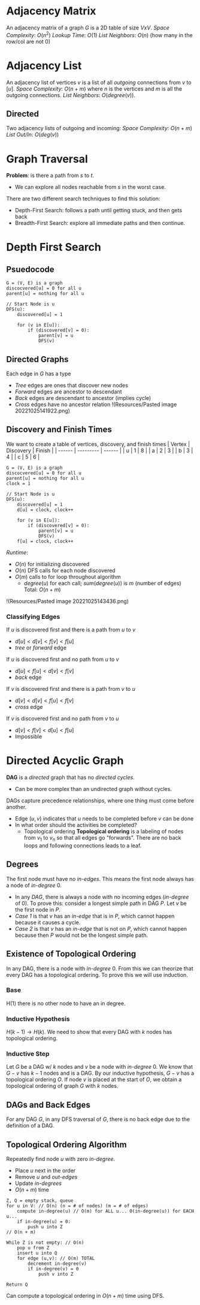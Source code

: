 # Adjacency Matrix
An adjacency matrix of a graph $G$ is a 2D table of size $VxV$.
*Space Complexity*: $O(n^2)$
*Lookup Time*: $O(1)$
*List Neighbors*: $O(n)$ (how many in the row/col are not 0)

# Adjacency List
An adjacency list of vertices $v$ is a list of all *outgoing* connections from $v$ to $[u]$.
*Space Complexity*: $O(n + m)$ where $n$ is the vertices and $m$ is all the outgoing connections.
*List Neighbors*: $O(degree(v))$.

## Directed
Two adjacency lists of outgoing and incoming:
*Space Complexity*: $O(n+m)$
*List Out/In*: $O(deg(v))$

# Graph Traversal
**Problem**: is there a path from $s$ to $t$.
- We can explore all nodes reachable from $s$ in the worst case.

There are two different search techniques to find this solution:
- Depth-First Search: follows a path until getting stuck, and then gets back
- Breadth-First Search: explore all immediate paths and then continue.

# Depth First Search
## Psuedocode
```
G = (V, E) is a graph
discocvered[u] = 0 for all u
parent[u] = nothing for all u

// Start Node is u
DFS(u):
	discovered[u] = 1

	for (v in E[u]):
		if (discovered[v] = 0):
			parent[v] = u
			DFS(v)

```

## Directed Graphs
Each edge in $G$ has a type
- *Tree* edges are ones that discover new nodes
- *Forward* edges are ancestor to descendant
- *Back* edges are descendant to ancestor (implies cycle)
- *Cross* edges have no ancestor relation
!(Resources/Pasted image 20221025141922.png)

## Discovery and Finish Times
We want to create a table of vertices, discovery, and finish times
| Vertex | Discovery | Finish |
| ------ | --------- | ------ |
| u      | 1         | 8      |
| a      | 2         | 3      |
| b      | 3         | 4      |
| c      | 5         | 6       |

```
G = (V, E) is a graph
discocvered[u] = 0 for all u
parent[u] = nothing for all u
clock = 1

// Start Node is u
DFS(u):
	discovered[u] = 1
	d[u] = clock, clock++

	for (v in E[u]):
		if (discovered[v] = 0):
			parent[v] = u
			DFS(v)
	f[u] = clock, clock++

```
*Runtime*:
- $O(n)$ for initializing discovered
- $O(n)$ DFS calls for each node discovered
- $O(m)$ calls to for loop throughout algorithm
	- $degree(u)$ for each call; $sum(degree(u))$ is $m$ (number of edges)
Total: $O(n + m)$

!(Resources/Pasted image 20221025143436.png)

### Classifying Edges
If $u$ is discovered first and there is a path from $u$ to $v$
- $d[u] < d[v] < f[v] < f[u]$
- *tree* or *forward* edge

If $u$ is discovered first and no path from $u$ to $v$
- $d[u] < f[u] <d[v] < f[v]$
- *back* edge

If $v$ is discovered first and there is a path from $v$ to $u$
- $d[v] < d[v] < f[u] < f[v]$
- *cross* edge

If $v$ is discovered first and no path from $v$ to $u$
- $d[v] < f[v] < d[u] < f[u]$
- Impossible

# Directed Acyclic Graph
**DAG** is a *directed* graph that has no *directed cycles*.
- Can be more complex than an undirected graph without cycles.

DAGs capture precedence relationships, where one thing must come before another.
- Edge $(u,v)$ indicates that $u$ needs to be completed before $v$ can be done
- In what order should the activities be completed?
	- Topological ordering
**Topological ordering** is a labeling of nodes from $v_1$ to $v_n$ so that all edges go "forwards". There are no back loops and following connections leads to a leaf.

## Degrees
The first node must have no *in-edges*. This means the first node always has a node of *in-degree* $0$.
- In any *DAG*, there is always a node with no incoming edges (*in-degree* of 0).
To prove this: consider a longest simple path in DAG $P$. Let $v$ be the first node in $P$.
- *Case 1* is that $v$ has an *in-edge* that is in $P$, which cannot happen because it causes a cycle.
- *Case 2* is that $v$ has an *in-edge* that is not on $P$, which cannot happen because then $P$ would not be the longest simple path.

## Existence of Topological Ordering
In any DAG, there is a node with *in-degree* 0. From this we can theorize that every DAG has a topological ordering. To prove this we will use induction.

### Base
H(1) there is no other node to have an in degree.

### Inductive Hypothesis
$H(k-1) \longrightarrow H(k)$. We need to show that every DAG with $k$ nodes has topological ordering.

### Inductive Step
Let $G$ be a DAG w/ $k$ nodes and $v$ be a node with *in-degree* 0. We know that $G - v$ has $k-1$ nodes and is a DAG. By our inductive hypothesis, $G - v$ has a topological ordering $O$. If node $v$ is placed at the start of $O$, we obtain a topological ordering of graph $G$ with $k$ nodes.

## DAGs and Back Edges
For any DAG $G$, in any DFS traversal of $G$, there is no back edge due to the definition of a DAG.

## Topological Ordering Algorithm
Repeatedly find node $u$ with zero *in-degree*.
- Place $u$ next in the order
- Remove $u$ and *out-edges*
- Update *in-degrees*
- $O(n+m)$ time

```
Z, Q = empty stack, queue
for u in V: // O(n) (n = # of nodes) (m = # of edges)
	compute in-degree(u) // O(m) for ALL u... O(in-degree(u)) for EACH u...
	if in-degree(u) = 0:
		push u into Z
// O(n + m)

While Z is not empty: // O(n)
	pop u from Z
	insert u into Q
	for edge (u,v): // O(m) TOTAL
		decrement in-degree(v)
		if in-degree(v) = 0
			push v into Z

Return Q
```

Can compute a topological ordering in $O(n + m)$ time using DFS.
